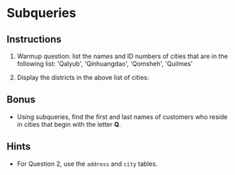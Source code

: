 # Subqueries

## Instructions

1. Warmup question: list the names and ID numbers of cities that are in the following list:	'Qalyub', 'Qinhuangdao', 'Qomsheh', 'Quilmes'

2. Display the districts in the above list of cities:

## Bonus

* Using subqueries, find the first and last names of customers who reside in cities that begin with the letter **Q**. 

## Hints

* For Question 2, use the `address` and `city` tables.

